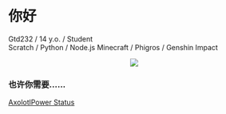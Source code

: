 # 你好

Gtd232 / 14 y.o. / Student  
Scratch / Python / Node.js
Minecraft / Phigros / Genshin Impact

<div align="center">
  <img src="https://raw.githubusercontent.com/Gtd232/Gtd232/main/github-metrics.svg"><br>
</div>

### 也许你需要......  
[AxolotlPower Status](https://status.axolotlpower.com/)
